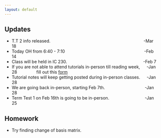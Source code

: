 ```yaml
---
layout: default
---
```


## Updates

- T.T 2 info released. &emsp;&emsp;&emsp;&emsp; &emsp; &emsp;&emsp;&emsp; &emsp;&emsp; &emsp;&emsp;&emsp; &emsp;&emsp; &emsp;&emsp;&emsp;&emsp;&emsp;-Mar 18 <br>
- Today OH from 6:40 - 7:10 &emsp;&emsp;&emsp;&emsp; &emsp; &emsp;&emsp;&emsp; &emsp;&emsp; &emsp;&emsp;&emsp; &emsp;&emsp;&emsp;&emsp;-Feb 14 <br>
- Class will be held in IC 230.     &emsp;&emsp;&emsp;&emsp; &emsp; &emsp;&emsp;&emsp; &emsp;&emsp; &emsp;&emsp;&emsp; &emsp;&emsp;&emsp; -Feb 7 <br>
- If you are not able to attend tutorials in-person till reading week, &emsp; -Jan 28 &emsp;&emsp;&emsp;&emsp;
fill out this [form](https://forms.gle/4oG6zSNLyhtceX6d8)
- Tutorial notes will keep getting posted during in-person classes. &emsp; -Jan 28 <br>
- We are going back in-person, starting Feb 7th.       &emsp;&emsp;&emsp;&emsp; &emsp; &emsp; &emsp;&emsp;        -Jan 28 <br>
- Term Test 1 on Feb 16th is going to be in-person.     &emsp;&emsp;&emsp;&emsp;    &emsp; &emsp;  &emsp;    -Jan 25


## Homework 

+ Try finding change of basis matrix.
